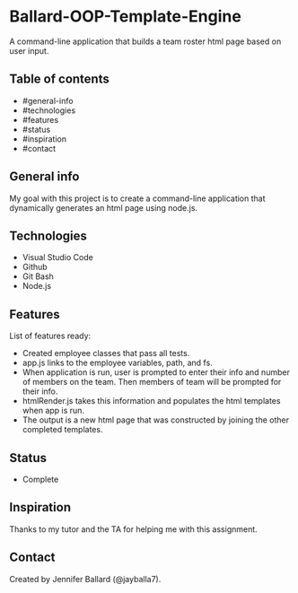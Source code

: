 # Ballard-OOP-Template-Engine
A command-line application that builds a team roster html page based on user input.

## Table of contents
* #general-info
* #technologies
* #features
* #status
* #inspiration
* #contact

## General info
My goal with this project is to create a command-line application that dynamically generates an html page using node.js.

## Technologies
* Visual Studio Code
* Github
* Git Bash
* Node.js

## Features
List of features ready:
* Created employee classes that pass all tests.
* app.js links to the employee variables, path, and fs.
* When application is run, user is prompted to enter their info and number of members on the team. Then members of team will be prompted for their info.
* htmlRender.js takes this information and populates the html templates when app is run.
* The output is a new html page that was constructed by joining the other completed templates.

## Status
* Complete

## Inspiration
Thanks to my tutor and the TA for helping me with this assignment.

## Contact
Created by Jennifer Ballard (@jayballa7).

